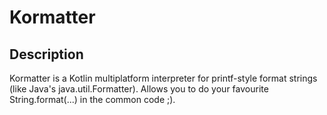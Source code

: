 # Kormatter
## Description
Kormatter is a Kotlin multiplatform interpreter for printf-style format strings (like Java's java.util.Formatter). Allows you to do your favourite String.format(...) in the common code ;).